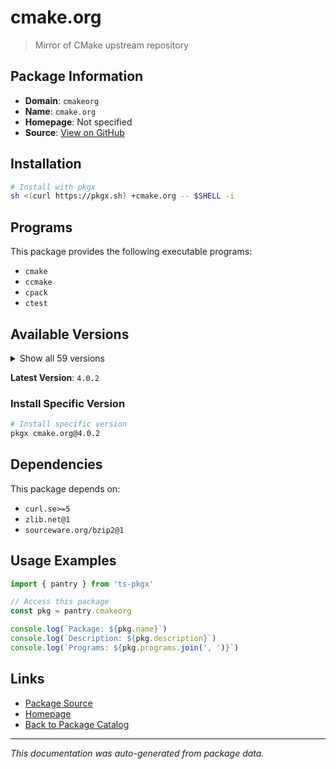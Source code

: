 # cmake.org

> Mirror of CMake upstream repository

## Package Information

- **Domain**: `cmakeorg`
- **Name**: `cmake.org`
- **Homepage**: Not specified
- **Source**: [View on GitHub](https://github.com/pkgxdev/pantry/tree/main/projects/cmake.org/package.yml)

## Installation

```bash
# Install with pkgx
sh <(curl https://pkgx.sh) +cmake.org -- $SHELL -i
```

## Programs

This package provides the following executable programs:

- `cmake`
- `ccmake`
- `cpack`
- `ctest`

## Available Versions

<details>
<summary>Show all 59 versions</summary>

- `4.0.2`, `4.0.1`, `4.0.0`, `3.31.7`, `3.31.6`
- `3.31.5`, `3.31.4`, `3.31.3`, `3.31.2`, `3.31.1`
- `3.31.0`, `3.30.8`, `3.30.7`, `3.30.6`, `3.30.5`
- `3.30.4`, `3.30.3`, `3.30.2`, `3.30.1`, `3.30.0`
- `3.29.9`, `3.29.8`, `3.29.7`, `3.29.6`, `3.29.5`
- `3.29.4`, `3.29.3`, `3.29.2`, `3.29.1`, `3.29.0`
- `3.28.6`, `3.28.5`, `3.28.4`, `3.28.3`, `3.28.2`
- `3.28.1`, `3.28.0`, `3.27.9`, `3.27.8`, `3.27.7`
- `3.27.6`, `3.27.5`, `3.27.4`, `3.27.3`, `3.27.2`
- `3.27.1`, `3.27.0`, `3.26.6`, `3.26.5`, `3.26.4`
- `3.26.3`, `3.26.2`, `3.26.1`, `3.26.0`, `3.25.3`
- `3.25.2`, `3.25.1`, `3.24.4`, `3.24.2`

</details>

**Latest Version**: `4.0.2`

### Install Specific Version

```bash
# Install specific version
pkgx cmake.org@4.0.2
```

## Dependencies

This package depends on:

- `curl.se>=5`
- `zlib.net@1`
- `sourceware.org/bzip2@1`

## Usage Examples

```typescript
import { pantry } from 'ts-pkgx'

// Access this package
const pkg = pantry.cmakeorg

console.log(`Package: ${pkg.name}`)
console.log(`Description: ${pkg.description}`)
console.log(`Programs: ${pkg.programs.join(', ')}`)
```

## Links

- [Package Source](https://github.com/pkgxdev/pantry/tree/main/projects/cmake.org/package.yml)
- [Homepage](#)
- [Back to Package Catalog](../package-catalog.md)

---

*This documentation was auto-generated from package data.*
